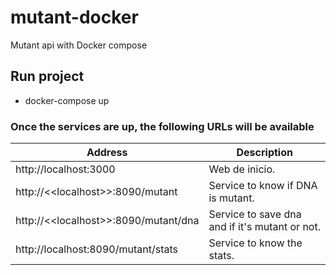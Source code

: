 # mutant-docker
Mutant api with Docker compose

## Run project
- docker-compose up


### Once the services are up, the following URLs will be available

Address | Description
--- | ---
http://localhost:3000 | Web de inicio.
http://<\<localhost>\>:8090/mutant | Service to know if DNA is mutant.
http://<\<localhost>\>:8090/mutant/dna | Service to save dna and if it's mutant or not.
http://localhost:8090/mutant/stats | Service to know the stats.
